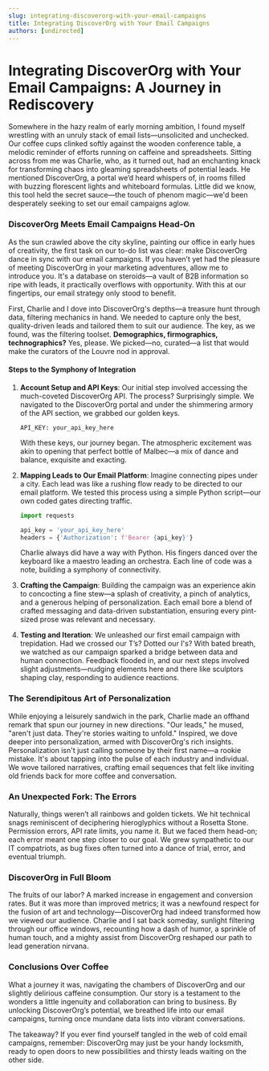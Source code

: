 ```yaml
---
slug: integrating-discoverorg-with-your-email-campaigns
title: Integrating DiscoverOrg with Your Email Campaigns
authors: [undirected]
---
```



# Integrating DiscoverOrg with Your Email Campaigns: A Journey in Rediscovery

Somewhere in the hazy realm of early morning ambition, I found myself wrestling with an unruly stack of email lists—unsolicited and unchecked. Our coffee cups clinked softly against the wooden conference table, a melodic reminder of efforts running on caffeine and spreadsheets. Sitting across from me was Charlie, who, as it turned out, had an enchanting knack for transforming chaos into gleaming spreadsheets of potential leads. He mentioned DiscoverOrg, a portal we’d heard whispers of, in rooms filled with buzzing florescent lights and whiteboard formulas. Little did we know, this tool held the secret sauce—the touch of phenom magic—we'd been desperately seeking to set our email campaigns aglow.

### DiscoverOrg Meets Email Campaigns Head-On

As the sun crawled above the city skyline, painting our office in early hues of creativity, the first task on our to-do list was clear: make DiscoverOrg dance in sync with our email campaigns. If you haven’t yet had the pleasure of meeting DiscoverOrg in your marketing adventures, allow me to introduce you. It's a database on steroids—a vault of B2B information so ripe with leads, it practically overflows with opportunity. With this at our fingertips, our email strategy only stood to benefit.

First, Charlie and I dove into DiscoverOrg's depths—a treasure hunt through data, filtering mechanics in hand. We needed to capture only the best, quality-driven leads and tailored them to suit our audience. The key, as we found, was the filtering toolset. **Demographics, firmographics, technographics?** Yes, please. We picked—no, curated—a list that would make the curators of the Louvre nod in approval.

#### Steps to the Symphony of Integration

1. **Account Setup and API Keys**: Our initial step involved accessing the much-coveted DiscoverOrg API. The process? Surprisingly simple. We navigated to the DiscoverOrg portal and under the shimmering armory of the API section, we grabbed our golden keys.

    ```plaintext
    API_KEY: your_api_key_here
    ```

    With these keys, our journey began. The atmospheric excitement was akin to opening that perfect bottle of Malbec—a mix of dance and balance, exquisite and exacting.

2. **Mapping Leads to Our Email Platform**: Imagine connecting pipes under a city. Each lead was like a rushing flow ready to be directed to our email platform. We tested this process using a simple Python script—our own coded gates directing traffic.

    ```python
    import requests

    api_key = 'your_api_key_here'
    headers = {'Authorization': f'Bearer {api_key}'}
    ```

    Charlie always did have a way with Python. His fingers danced over the keyboard like a maestro leading an orchestra. Each line of code was a note, building a symphony of connectivity.

3. **Crafting the Campaign**: Building the campaign was an experience akin to concocting a fine stew—a splash of creativity, a pinch of analytics, and a generous helping of personalization. Each email bore a blend of crafted messaging and data-driven substantiation, ensuring every pint-sized prose was relevant and necessary.

4. **Testing and Iteration**: We unleashed our first email campaign with trepidation. Had we crossed our T’s? Dotted our I's? With bated breath, we watched as our campaign sparked a bridge between data and human connection. Feedback flooded in, and our next steps involved slight adjustments—nudging elements here and there like sculptors shaping clay, responding to audience reactions.

### The Serendipitous Art of Personalization

While enjoying a leisurely sandwich in the park, Charlie made an offhand remark that spun our journey in new directions. "Our leads," he mused, "aren't just data. They're stories waiting to unfold." Inspired, we dove deeper into personalization, armed with DiscoverOrg's rich insights. Personalization isn't just calling someone by their first name—a rookie mistake. It's about tapping into the pulse of each industry and individual. We wove tailored narratives, crafting email sequences that felt like inviting old friends back for more coffee and conversation.

### An Unexpected Fork: The Errors

Naturally, things weren’t all rainbows and golden tickets. We hit technical snags reminiscent of deciphering hieroglyphics without a Rosetta Stone. Permission errors, API rate limits, you name it. But we faced them head-on; each error meant one step closer to our goal. We grew sympathetic to our IT compatriots, as bug fixes often turned into a dance of trial, error, and eventual triumph. 

### DiscoverOrg in Full Bloom

The fruits of our labor? A marked increase in engagement and conversion rates. But it was more than improved metrics; it was a newfound respect for the fusion of art and technology—DiscoverOrg had indeed transformed how we viewed our audience. Charlie and I sat back someday, sunlight filtering through our office windows, recounting how a dash of humor, a sprinkle of human touch, and a mighty assist from DiscoverOrg reshaped our path to lead generation nirvana.

### Conclusions Over Coffee

What a journey it was, navigating the chambers of DiscoverOrg and our slightly delirious caffeine consumption. Our story is a testament to the wonders a little ingenuity and collaboration can bring to business. By unlocking DiscoverOrg’s potential, we breathed life into our email campaigns, turning once mundane data lists into vibrant conversations.

The takeaway? If you ever find yourself tangled in the web of cold email campaigns, remember: DiscoverOrg may just be your handy locksmith, ready to open doors to new possibilities and thirsty leads waiting on the other side.